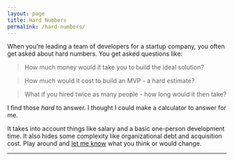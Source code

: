 ```yaml
---
layout: page
title: Hard Numbers
permalink: /hard-numbers/
---
```

When you're leading a team of developers for a startup company, you often get
asked about hard numbers. You get asked questions like:

> How much money would it take you to build the ideal solution?

> How much would it cost to build an MVP - a hard estimate?

> What if you hired twice as many people - how long would it then take?

I find those _hard_ to answer. I thought I could make a calculator to answer for
me.

It takes into account things like salary and a basic one-person development
time. It also hides some complexity like organizational debt and acquisition
cost. Play around and [let me know](mailto:email@andjosh.com) what you think or
would change.

---

<style type="text/css">
  label {
    display: block;
    padding: 1em 0 0.5em;
  }
</style>
<div id="div">
</div>
<script 
    src="https://cdnjs.cloudflare.com/ajax/libs/react/0.13.1/react-with-addons.js">
</script>
<script 
    src="https://cdnjs.cloudflare.com/ajax/libs/react/0.13.1/JSXTransformer.js">
</script>
<script type="text/jsx">
    var _numbers = window._numbers || {
                elements:       {}
            },
        acCost =        0, // dollars
        acDelay =       0.2, // months
        HardForm,
        ResponsiveInput,
        MultiplierSelect,
        Cost,
        Time;

    HardForm = React.createClass({
        getInitialState: function() {
            return {
                people:         1,
                days:           6,
                multiplier:     30.4,
                salary:         60000,
                time:           6,
                cost:           '30,000'
            }
        },
        calcCost:       function(people, salary, days, mult) {
            people = people || this.state.people;
            salary = salary || this.state.salary;
            days = days || this.state.days;
            mult = mult || this.state.multiplier;
            var cost = _numbers.calcCost(
                        people,
                        salary,
                        (days * mult)
                    );
            this.setState({
                people:         people,
                salary:         salary,
                days:           days,
                multiplier:     mult,
                cost:           cost
            });
            this.calcTime(people, salary, days, mult, cost);
        },
        calcTime:       function(people, salary, days, mult, cost) {
            people = people || this.state.people;
            salary = salary || this.state.salary;
            cost = cost || this.state.cost;
            days = days || this.state.days;
            mult = mult || this.state.multiplier;
            this.setState({
                people:         people,
                salary:         salary,
                cost:           cost,
                multiplier:     mult,
                days:           days,
                time:           _numbers.calcTime(
                        people,
                        (days * mult)
                    )
            });
        },
        daysCalcCost:           function(e) {
            this.calcCost(null, null, e.target.value);
        },
        multiplierCalcCost:     function(e) {
            this.calcCost(null, null, null, e.target.value);
        },
        peopleCalcCost:         function(e) {
            this.calcCost(e.target.value);
        },
        salaryCalcCost:         function(e) {
            this.calcCost(null, e.target.value);
        },
        render:         function(){
            return (
                <div className="hardNumbers">
                    <label for="days">
                        Time required for one person to complete this:
                    </label>
                    <ResponsiveInput
                        name="days"
                        type="number"
                        onChange={this.daysCalcCost}
                        value={this.state.days}
                    />
                    <MultiplierSelect
                        value={this.state.multiplier}
                        onChange={this.multiplierCalcCost}
                    />
                    <label for="people">
                        Expected number of people working on this:
                    </label>
                    <ResponsiveInput
                        name="people"
                        type="number"
                        onChange={this.peopleCalcCost}
                        value={this.state.people}
                    />
                    <label for="salary">
                        Average annual salary of people working on this:
                    </label>
                    <ResponsiveInput
                        name="salary"
                        type="number"
                        step="1000"
                        onChange={this.salaryCalcCost}
                        value={this.state.salary}
                    />
                    <hr/>
                    <Cost
                        value={this.state.cost} 
                    />
                    <Time
                        value={this.state.time} 
                    />
                </div>
            );
        }
    });
    ResponsiveInput = React.createClass({
        getInitialState: function() {
            return {
                value:  this.props.value,
                label:  this.props.label
            };
        },
        render: function() {
            return (
                <input 
                    type={this.props.type} 
                    name={this.props.name}
                    id={this.props.name}
                    defaultValue={this.state.value} 
                    onChange={this.props.onChange}
                    step={this.props.step}
                />
            );
        }
    });
    MultiplierSelect = React.createClass({
        getInitialState:        function() {
            return {
                value:  this.props.value
            };
        },
        render:                 function() {
            return (
                <select
                    name="multiplier"
                    defaultValue={this.state.value}
                    onChange={this.props.onChange}
                >
                    <option value="1">days</option>
                    <option value="7.02">weeks</option>
                    <option value="30.4">months</option>
                    <option value="365">years</option>
                </select>
            );
        }
    });
    Cost = React.createClass({
        render: function() {
            return (
                <h3>
                    Funding: <code>{this.props.value}</code>
                </h3>
            );
        }
    });
    Time = React.createClass({
        render: function() {
            return (
                <h3>
                    Work for: <code>{this.props.value}</code> months
                </h3>
            );
        }
    });

    _numbers.setCookie = function(cname, cvalue, exdays) {
        var d = new Date()
            expires = 240000000;

        exdays = exdays || 360;
        d.setTime(d.getTime() + (exdays*24*60*60*1000));
        expires = "expires="+d.toUTCString();
        document.cookie = cname + "=" + cvalue + "; " + expires;
    };
    _numbers.getCookie = function(cname) {
        var name = cname + "=",
            ca = document.cookie.split(';'),
            c;

        for(var i=0; i<ca.length; i++) {
            c = ca[i];
            while (c.charAt(0)==' ') c = c.substring(1);
            if (c.indexOf(name) === 0) return c.substring(name.length,c.length);
        }
        return "No cookie present";
    };
    _numbers.calcTime = function(people, days) {
        return Math.round(((days / people) / 365) * 12) + Math.round(people * acDelay);
    };
    _numbers.calcCost = function(people, salary, days) {
        var time = days / people,
            timeOfYear = time / 365,
            cost = salary * timeOfYear,
            totalCost = (cost * people) + (acCost * people);

        return (Math.round(totalCost / 1000) * 1000).formatMoney(0, '.', ',');
    };
    _numbers.gogo = function() {
        _numbers.elements = {
            form:       React.createElement(HardForm)
        };
        React.render(
            _numbers.elements.form,
            document.getElementById('div')
        );
    }
    window.addEventListener('load', _numbers.gogo);

    Number.prototype.formatMoney = function(c, d, t){
        var n = this, 
            c = isNaN(c = Math.abs(c)) ? 2 : c, 
            d = d == undefined ? "." : d, 
            t = t == undefined ? "," : t, 
            s = n < 0 ? "-" : "", 
            i = parseInt(n = Math.abs(+n || 0).toFixed(c)) + "", 
            j = (j = i.length) > 3 ? j % 3 : 0;
        return s + (j ? i.substr(0, j) + t : "") + i.substr(j).replace(/(\d{3})(?=\d)/g, "$1" + t) + (c ? d + Math.abs(n - i).toFixed(c).slice(2) : "");
    };
</script>
